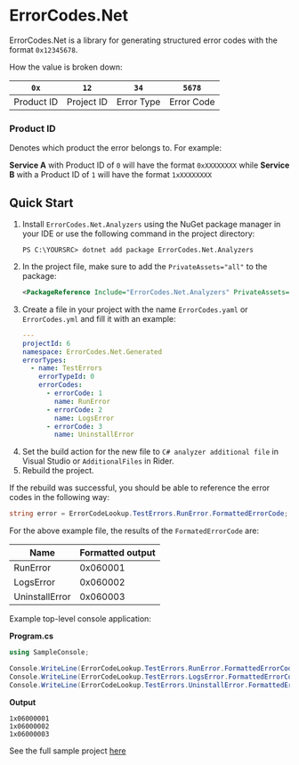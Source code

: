 # ErrorCodes.Net

ErrorCodes.Net is a library for generating structured error codes with the format `0x12345678`.

How the value is broken down:

| `0x`       | `12`       | `34`       | `5678`     |
|------------|------------|------------|------------|
| Product ID | Project ID | Error Type | Error Code |

### Product ID

Denotes which product the error belongs to. For example:

**Service A** with Product ID of `0` will have the format `0xXXXXXXXX` while **Service B** with a Product ID of `1` will have the format `1xXXXXXXXX`

## Quick Start

1. Install `ErrorCodes.Net.Analyzers` using the NuGet package manager in your IDE or use the following command in the project directory:
    ```pwsh
    PS C:\YOURSRC> dotnet add package ErrorCodes.Net.Analyzers
    ```
2. In the project file, make sure to add the `PrivateAssets="all"` to the package:
    ```xml
    <PackageReference Include="ErrorCodes.Net.Analyzers" PrivateAssets="all" />
    ```
3. Create a file in your project with the name `ErrorCodes.yaml` or `ErrorCodes.yml` and fill it with an example:
    ```yaml
    ---
    projectId: 6
    namespace: ErrorCodes.Net.Generated
    errorTypes:
      - name: TestErrors
        errorTypeId: 0
        errorCodes:
          - errorCode: 1
            name: RunError
          - errorCode: 2
            name: LogsError
          - errorCode: 3
            name: UninstallError
    ```
4. Set the build action for the new file to `C# analyzer additional file` in Visual Studio or `AdditionalFiles` in Rider.
5. Rebuild the project.

If the rebuild was successful, you should be able to reference the error codes in the following way:

```csharp
string error = ErrorCodeLookup.TestErrors.RunError.FormattedErrorCode;
```

For the above example file, the results of the `FormatedErrorCode` are:

| Name           | Formatted output |
|----------------|------------------|
| RunError       | 0x060001         |
| LogsError      | 0x060002         |
| UninstallError | 0x060003         |

Example top-level console application:

**Program.cs**
```csharp
using SampleConsole;

Console.WriteLine(ErrorCodeLookup.TestErrors.RunError.FormattedErrorCode);
Console.WriteLine(ErrorCodeLookup.TestErrors.LogsError.FormattedErrorCode);
Console.WriteLine(ErrorCodeLookup.TestErrors.UninstallError.FormattedErrorCode);
```

**Output**
```pwsh
1x06000001
1x06000002
1x06000003
```

See the full sample project [here](src/Samples/SampleConsole/)